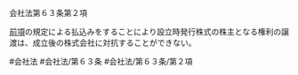 会社法第６３条第２項

[前項](会社法＿＿＿＿第６３条第１項)の規定による払込みをすることにより設立時発行株式の株主となる権利の譲渡は、成立後の株式会社に対抗することができない。

#会社法
#会社法/第６３条
#会社法/第６３条/第２項
